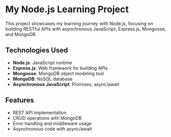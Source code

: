 # My Node.js Learning Project

This project showcases my learning journey with Node.js, focusing on building RESTful APIs with asynchronous JavaScript, Express.js, Mongoose, and MongoDB.

## Technologies Used

- **Node.js**: JavaScript runtime
- **Express.js**: Web framework for building APIs
- **Mongoose**: MongoDB object modeling tool
- **MongoDB**: NoSQL database
- **Asynchronous JavaScript**: Promises, async/await

## Features

- REST API implementation
- CRUD operations with MongoDB
- Error handling and middleware usage
- Asynchronous code with async/await
